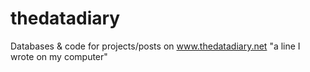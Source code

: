 # thedatadiary
Databases & code for projects/posts on www.thedatadiary.net
"a line I wrote on my computer" 
